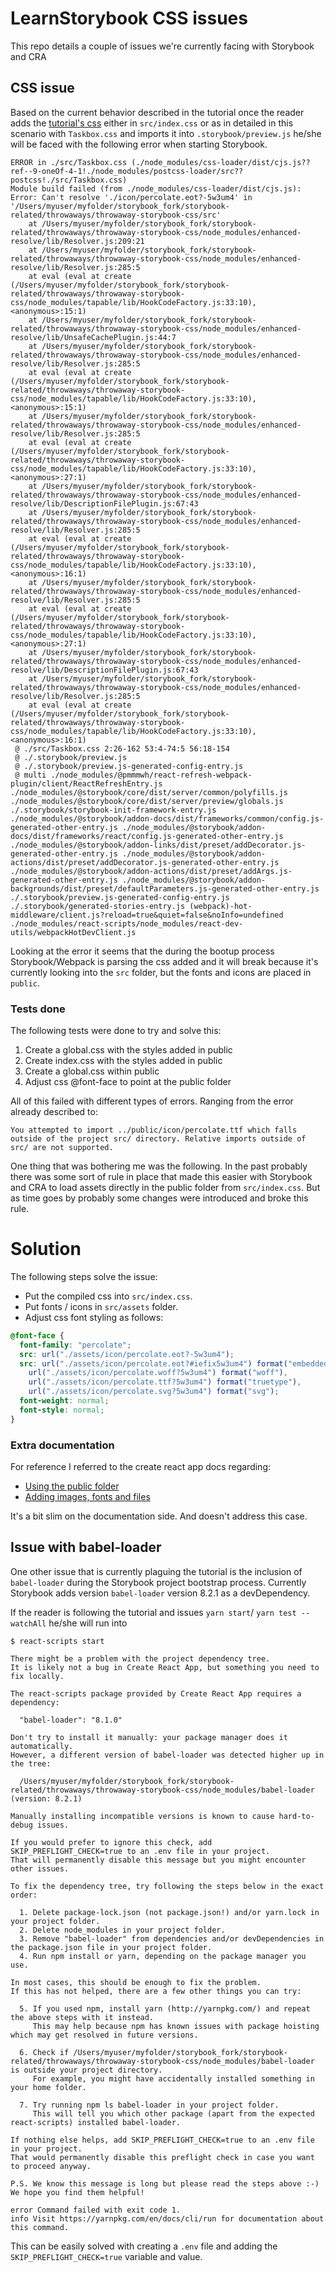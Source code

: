 # LearnStorybook CSS issues

This repo details a couple of issues we're currently facing with Storybook and CRA

## CSS issue

Based on the current behavior described in the tutorial once the reader adds the [tutorial's css](https://github.com/chromaui/learnstorybook-code/blob/master/src/index.css) either in `src/index.css` or as in detailed in this scenario with `Taskbox.css` and 
imports it into `.storybook/preview.js` he/she will be faced with the following error when starting Storybook.


```shell
ERROR in ./src/Taskbox.css (./node_modules/css-loader/dist/cjs.js??ref--9-oneOf-4-1!./node_modules/postcss-loader/src??postcss!./src/Taskbox.css)
Module build failed (from ./node_modules/css-loader/dist/cjs.js):
Error: Can't resolve './icon/percolate.eot?-5w3um4' in '/Users/myuser/myfolder/storybook_fork/storybook-related/throwaways/throwaway-storybook-css/src'
    at /Users/myuser/myfolder/storybook_fork/storybook-related/throwaways/throwaway-storybook-css/node_modules/enhanced-resolve/lib/Resolver.js:209:21
    at /Users/myuser/myfolder/storybook_fork/storybook-related/throwaways/throwaway-storybook-css/node_modules/enhanced-resolve/lib/Resolver.js:285:5
    at eval (eval at create (/Users/myuser/myfolder/storybook_fork/storybook-related/throwaways/throwaway-storybook-css/node_modules/tapable/lib/HookCodeFactory.js:33:10), <anonymous>:15:1)
    at /Users/myuser/myfolder/storybook_fork/storybook-related/throwaways/throwaway-storybook-css/node_modules/enhanced-resolve/lib/UnsafeCachePlugin.js:44:7
    at /Users/myuser/myfolder/storybook_fork/storybook-related/throwaways/throwaway-storybook-css/node_modules/enhanced-resolve/lib/Resolver.js:285:5
    at eval (eval at create (/Users/myuser/myfolder/storybook_fork/storybook-related/throwaways/throwaway-storybook-css/node_modules/tapable/lib/HookCodeFactory.js:33:10), <anonymous>:15:1)
    at /Users/myuser/myfolder/storybook_fork/storybook-related/throwaways/throwaway-storybook-css/node_modules/enhanced-resolve/lib/Resolver.js:285:5
    at eval (eval at create (/Users/myuser/myfolder/storybook_fork/storybook-related/throwaways/throwaway-storybook-css/node_modules/tapable/lib/HookCodeFactory.js:33:10), <anonymous>:27:1)
    at /Users/myuser/myfolder/storybook_fork/storybook-related/throwaways/throwaway-storybook-css/node_modules/enhanced-resolve/lib/DescriptionFilePlugin.js:67:43
    at /Users/myuser/myfolder/storybook_fork/storybook-related/throwaways/throwaway-storybook-css/node_modules/enhanced-resolve/lib/Resolver.js:285:5
    at eval (eval at create (/Users/myuser/myfolder/storybook_fork/storybook-related/throwaways/throwaway-storybook-css/node_modules/tapable/lib/HookCodeFactory.js:33:10), <anonymous>:16:1)
    at /Users/myuser/myfolder/storybook_fork/storybook-related/throwaways/throwaway-storybook-css/node_modules/enhanced-resolve/lib/Resolver.js:285:5
    at eval (eval at create (/Users/myuser/myfolder/storybook_fork/storybook-related/throwaways/throwaway-storybook-css/node_modules/tapable/lib/HookCodeFactory.js:33:10), <anonymous>:27:1)
    at /Users/myuser/myfolder/storybook_fork/storybook-related/throwaways/throwaway-storybook-css/node_modules/enhanced-resolve/lib/DescriptionFilePlugin.js:67:43
    at /Users/myuser/myfolder/storybook_fork/storybook-related/throwaways/throwaway-storybook-css/node_modules/enhanced-resolve/lib/Resolver.js:285:5
    at eval (eval at create (/Users/myuser/myfolder/storybook_fork/storybook-related/throwaways/throwaway-storybook-css/node_modules/tapable/lib/HookCodeFactory.js:33:10), <anonymous>:16:1)
 @ ./src/Taskbox.css 2:26-162 53:4-74:5 56:18-154
 @ ./.storybook/preview.js
 @ ./.storybook/preview.js-generated-config-entry.js
 @ multi ./node_modules/@pmmmwh/react-refresh-webpack-plugin/client/ReactRefreshEntry.js ./node_modules/@storybook/core/dist/server/common/polyfills.js ./node_modules/@storybook/core/dist/server/preview/globals.js ./.storybook/storybook-init-framework-entry.js ./node_modules/@storybook/addon-docs/dist/frameworks/common/config.js-generated-other-entry.js ./node_modules/@storybook/addon-docs/dist/frameworks/react/config.js-generated-other-entry.js ./node_modules/@storybook/addon-links/dist/preset/addDecorator.js-generated-other-entry.js ./node_modules/@storybook/addon-actions/dist/preset/addDecorator.js-generated-other-entry.js ./node_modules/@storybook/addon-actions/dist/preset/addArgs.js-generated-other-entry.js ./node_modules/@storybook/addon-backgrounds/dist/preset/defaultParameters.js-generated-other-entry.js ./.storybook/preview.js-generated-config-entry.js ./.storybook/generated-stories-entry.js (webpack)-hot-middleware/client.js?reload=true&quiet=false&noInfo=undefined ./node_modules/react-scripts/node_modules/react-dev-utils/webpackHotDevClient.js

 ```

Looking at the error it seems that the during the bootup process Storybook/Webpack is parsing the css added and it will break because it's currently looking into the `src` folder, but the fonts and icons are placed in `public`.

### Tests done

The following tests were done to try and solve this:

1. Create a global.css with the styles added in public
2. Create index.css with the styles added in public
3. Create a global.css within public
4. Adjust css @font-face to point at the public folder


All of this failed with different types of errors. Ranging from the error already described to:

```shell
You attempted to import ../public/icon/percolate.ttf which falls outside of the project src/ directory. Relative imports outside of src/ are not supported.
```


One thing that was bothering me was the following. In the past probably there was some sort of rule in place that made this easier with Storybook and CRA to load assets directly in the public folder from `src/index.css`. But as time goes by probably some changes were introduced and broke this rule.



# Solution
The following steps solve the issue:
- Put the compiled css into `src/index.css`.
- Put fonts / icons in `src/assets` folder.
- Adjust css font styling as follows:

```css
@font-face {
  font-family: "percolate";
  src: url("./assets/icon/percolate.eot?-5w3um4");
  src: url("./assets/icon/percolate.eot?#iefix5w3um4") format("embedded-opentype"),
    url("./assets/icon/percolate.woff?5w3um4") format("woff"),
    url("./assets/icon/percolate.ttf?5w3um4") format("truetype"),
    url("./assets/icon/percolate.svg?5w3um4") format("svg");
  font-weight: normal;
  font-style: normal;
}
```

### Extra documentation

For reference I referred to the create react app docs regarding:
- [Using the public folder](https://create-react-app.dev/docs/using-the-public-folder)
- [Adding images, fonts and files](https://create-react-app.dev/docs/adding-images-fonts-and-files/)

It's a bit slim on the documentation side. And doesn't address this case.

## Issue with babel-loader

One other issue that is currently plaguing the tutorial is the inclusion of `babel-loader` during the Storybook project bootstrap process. Currently Storybook adds version `babel-loader` version 8.2.1 as a devDependency.

If the reader is following the tutorial and issues `yarn start`/ `yarn test --watchAll` he/she will run into 

```shell
$ react-scripts start

There might be a problem with the project dependency tree.
It is likely not a bug in Create React App, but something you need to fix locally.

The react-scripts package provided by Create React App requires a dependency:

  "babel-loader": "8.1.0"

Don't try to install it manually: your package manager does it automatically.
However, a different version of babel-loader was detected higher up in the tree:

  /Users/myuser/myfolder/storybook_fork/storybook-related/throwaways/throwaway-storybook-css/node_modules/babel-loader (version: 8.2.1) 

Manually installing incompatible versions is known to cause hard-to-debug issues.

If you would prefer to ignore this check, add SKIP_PREFLIGHT_CHECK=true to an .env file in your project.
That will permanently disable this message but you might encounter other issues.

To fix the dependency tree, try following the steps below in the exact order:

  1. Delete package-lock.json (not package.json!) and/or yarn.lock in your project folder.
  2. Delete node_modules in your project folder.
  3. Remove "babel-loader" from dependencies and/or devDependencies in the package.json file in your project folder.
  4. Run npm install or yarn, depending on the package manager you use.

In most cases, this should be enough to fix the problem.
If this has not helped, there are a few other things you can try:

  5. If you used npm, install yarn (http://yarnpkg.com/) and repeat the above steps with it instead.
     This may help because npm has known issues with package hoisting which may get resolved in future versions.

  6. Check if /Users/myuser/myfolder/storybook_fork/storybook-related/throwaways/throwaway-storybook-css/node_modules/babel-loader is outside your project directory.
     For example, you might have accidentally installed something in your home folder.

  7. Try running npm ls babel-loader in your project folder.
     This will tell you which other package (apart from the expected react-scripts) installed babel-loader.

If nothing else helps, add SKIP_PREFLIGHT_CHECK=true to an .env file in your project.
That would permanently disable this preflight check in case you want to proceed anyway.

P.S. We know this message is long but please read the steps above :-) We hope you find them helpful!

error Command failed with exit code 1.
info Visit https://yarnpkg.com/en/docs/cli/run for documentation about this command.
```

This can be easily solved with creating a `.env` file and adding the `SKIP_PREFLIGHT_CHECK=true` variable and value.
